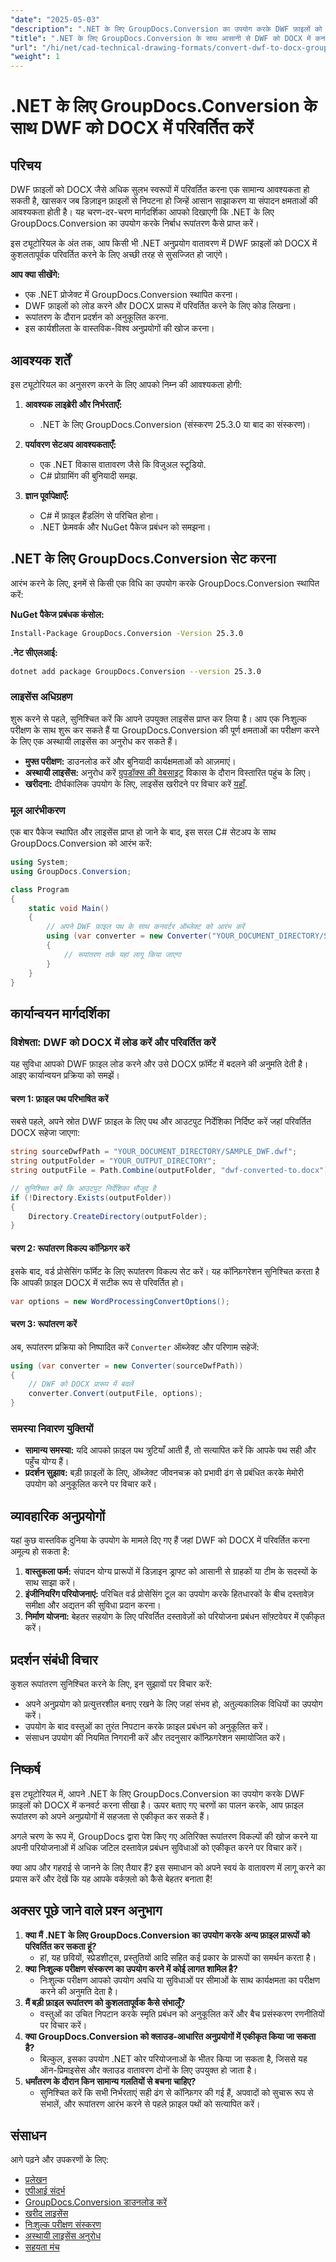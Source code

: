 ```yaml
---
"date": "2025-05-03"
"description": ".NET के लिए GroupDocs.Conversion का उपयोग करके DWF फ़ाइलों को DOCX में कनवर्ट करना सीखें। अपने .NET अनुप्रयोगों में फ़ाइल रूपांतरणों को सरल बनाने के लिए हमारी विस्तृत मार्गदर्शिका का पालन करें।"
"title": ".NET के लिए GroupDocs.Conversion के साथ आसानी से DWF को DOCX में कनवर्ट करें | चरण-दर-चरण मार्गदर्शिका"
"url": "/hi/net/cad-technical-drawing-formats/convert-dwf-to-docx-groupdocs-dotnet/"
"weight": 1
---
```


# .NET के लिए GroupDocs.Conversion के साथ DWF को DOCX में परिवर्तित करें

## परिचय

DWF फ़ाइलों को DOCX जैसे अधिक सुलभ स्वरूपों में परिवर्तित करना एक सामान्य आवश्यकता हो सकती है, खासकर जब डिज़ाइन फ़ाइलों से निपटना हो जिन्हें आसान साझाकरण या संपादन क्षमताओं की आवश्यकता होती है। यह चरण-दर-चरण मार्गदर्शिका आपको दिखाएगी कि .NET के लिए GroupDocs.Conversion का उपयोग करके निर्बाध रूपांतरण कैसे प्राप्त करें।

इस ट्यूटोरियल के अंत तक, आप किसी भी .NET अनुप्रयोग वातावरण में DWF फ़ाइलों को DOCX में कुशलतापूर्वक परिवर्तित करने के लिए अच्छी तरह से सुसज्जित हो जाएंगे।

**आप क्या सीखेंगे:**
- एक .NET प्रोजेक्ट में GroupDocs.Conversion स्थापित करना।
- DWF फ़ाइलों को लोड करने और DOCX प्रारूप में परिवर्तित करने के लिए कोड लिखना।
- रूपांतरण के दौरान प्रदर्शन को अनुकूलित करना.
- इस कार्यशीलता के वास्तविक-विश्व अनुप्रयोगों की खोज करना।

## आवश्यक शर्तें
इस ट्यूटोरियल का अनुसरण करने के लिए आपको निम्न की आवश्यकता होगी:

1. **आवश्यक लाइब्रेरी और निर्भरताएँ:**
   - .NET के लिए GroupDocs.Conversion (संस्करण 25.3.0 या बाद का संस्करण)।

2. **पर्यावरण सेटअप आवश्यकताएँ:**
   - एक .NET विकास वातावरण जैसे कि विजुअल स्टूडियो.
   - C# प्रोग्रामिंग की बुनियादी समझ.

3. **ज्ञान पूर्वापेक्षाएँ:**
   - C# में फ़ाइल हैंडलिंग से परिचित होना।
   - .NET फ्रेमवर्क और NuGet पैकेज प्रबंधन को समझना।

## .NET के लिए GroupDocs.Conversion सेट करना
आरंभ करने के लिए, इनमें से किसी एक विधि का उपयोग करके GroupDocs.Conversion स्थापित करें:

**NuGet पैकेज प्रबंधक कंसोल:**

```bash
Install-Package GroupDocs.Conversion -Version 25.3.0
```

**\.नेट सीएलआई:**

```bash
dotnet add package GroupDocs.Conversion --version 25.3.0
```

### लाइसेंस अधिग्रहण
शुरू करने से पहले, सुनिश्चित करें कि आपने उपयुक्त लाइसेंस प्राप्त कर लिया है। आप एक निःशुल्क परीक्षण के साथ शुरू कर सकते हैं या GroupDocs.Conversion की पूर्ण क्षमताओं का परीक्षण करने के लिए एक अस्थायी लाइसेंस का अनुरोध कर सकते हैं।

- **मुफ्त परीक्षण:** डाउनलोड करें और बुनियादी कार्यक्षमताओं को आज़माएं।
- **अस्थायी लाइसेंस:** अनुरोध करें [ग्रुपडॉक्स की वेबसाइट](https://purchase.groupdocs.com/temporary-license/) विकास के दौरान विस्तारित पहुंच के लिए।
- **खरीदना:** दीर्घकालिक उपयोग के लिए, लाइसेंस खरीदने पर विचार करें [यहाँ](https://purchase.groupdocs.com/buy).

### मूल आरंभीकरण
एक बार पैकेज स्थापित और लाइसेंस प्राप्त हो जाने के बाद, इस सरल C# सेटअप के साथ GroupDocs.Conversion को आरंभ करें:

```csharp
using System;
using GroupDocs.Conversion;

class Program
{
    static void Main()
    {
        // अपने DWF फ़ाइल पथ के साथ कनवर्टर ऑब्जेक्ट को आरंभ करें
        using (var converter = new Converter("YOUR_DOCUMENT_DIRECTORY/SAMPLE_DWF.dwf"))
        {
            // रूपांतरण तर्क यहां लागू किया जाएगा
        }
    }
}
```

## कार्यान्वयन मार्गदर्शिका
### विशेषता: DWF को DOCX में लोड करें और परिवर्तित करें
यह सुविधा आपको DWF फ़ाइल लोड करने और उसे DOCX फ़ॉर्मेट में बदलने की अनुमति देती है। आइए कार्यान्वयन प्रक्रिया को समझें।

#### चरण 1: फ़ाइल पथ परिभाषित करें
सबसे पहले, अपने स्रोत DWF फ़ाइल के लिए पथ और आउटपुट निर्देशिका निर्दिष्ट करें जहां परिवर्तित DOCX सहेजा जाएगा:

```csharp
string sourceDwfPath = "YOUR_DOCUMENT_DIRECTORY/SAMPLE_DWF.dwf";
string outputFolder = "YOUR_OUTPUT_DIRECTORY";
string outputFile = Path.Combine(outputFolder, "dwf-converted-to.docx");

// सुनिश्चित करें कि आउटपुट निर्देशिका मौजूद है
if (!Directory.Exists(outputFolder))
{
    Directory.CreateDirectory(outputFolder);
}
```

#### चरण 2: रूपांतरण विकल्प कॉन्फ़िगर करें
इसके बाद, वर्ड प्रोसेसिंग फॉर्मेट के लिए रूपांतरण विकल्प सेट करें। यह कॉन्फ़िगरेशन सुनिश्चित करता है कि आपकी फ़ाइल DOCX में सटीक रूप से परिवर्तित हो।

```csharp
var options = new WordProcessingConvertOptions();
```

#### चरण 3: रूपांतरण करें
अब, रूपांतरण प्रक्रिया को निष्पादित करें `Converter` ऑब्जेक्ट और परिणाम सहेजें:

```csharp
using (var converter = new Converter(sourceDwfPath))
{
    // DWF को DOCX प्रारूप में बदलें
    converter.Convert(outputFile, options);
}
```

### समस्या निवारण युक्तियों
- **सामान्य समस्या:** यदि आपको फ़ाइल पथ त्रुटियाँ आती हैं, तो सत्यापित करें कि आपके पथ सही और पहुँच योग्य हैं।
- **प्रदर्शन सुझाव:** बड़ी फ़ाइलों के लिए, ऑब्जेक्ट जीवनचक्र को प्रभावी ढंग से प्रबंधित करके मेमोरी उपयोग को अनुकूलित करने पर विचार करें।

## व्यावहारिक अनुप्रयोगों
यहां कुछ वास्तविक दुनिया के उपयोग के मामले दिए गए हैं जहां DWF को DOCX में परिवर्तित करना अमूल्य हो सकता है:
1. **वास्तुकला फर्म:** संपादन योग्य प्रारूपों में डिज़ाइन ड्राफ्ट को आसानी से ग्राहकों या टीम के सदस्यों के साथ साझा करें।
2. **इंजीनियरिंग परियोजनाएं:** परिचित वर्ड प्रोसेसिंग टूल का उपयोग करके हितधारकों के बीच दस्तावेज़ समीक्षा और अद्यतन की सुविधा प्रदान करना।
3. **निर्माण योजना:** बेहतर सहयोग के लिए परिवर्तित दस्तावेज़ों को परियोजना प्रबंधन सॉफ़्टवेयर में एकीकृत करें।

## प्रदर्शन संबंधी विचार
कुशल रूपांतरण सुनिश्चित करने के लिए, इन सुझावों पर विचार करें:
- अपने अनुप्रयोग को प्रत्युत्तरशील बनाए रखने के लिए जहां संभव हो, अतुल्यकालिक विधियों का उपयोग करें।
- उपयोग के बाद वस्तुओं का तुरंत निपटान करके फ़ाइल प्रबंधन को अनुकूलित करें।
- संसाधन उपयोग की नियमित निगरानी करें और तदनुसार कॉन्फ़िगरेशन समायोजित करें।

## निष्कर्ष
इस ट्यूटोरियल में, आपने .NET के लिए GroupDocs.Conversion का उपयोग करके DWF फ़ाइलों को DOCX में कनवर्ट करना सीखा है। ऊपर बताए गए चरणों का पालन करके, आप फ़ाइल रूपांतरण को अपने अनुप्रयोगों में सहजता से एकीकृत कर सकते हैं।

अगले चरण के रूप में, GroupDocs द्वारा पेश किए गए अतिरिक्त रूपांतरण विकल्पों की खोज करने या अपनी परियोजनाओं में अधिक जटिल दस्तावेज़ प्रबंधन सुविधाओं को एकीकृत करने पर विचार करें।

क्या आप और गहराई से जानने के लिए तैयार हैं? इस समाधान को अपने स्वयं के वातावरण में लागू करने का प्रयास करें और देखें कि यह आपके वर्कफ़्लो को कैसे बेहतर बनाता है!

## अक्सर पूछे जाने वाले प्रश्न अनुभाग
1. **क्या मैं .NET के लिए GroupDocs.Conversion का उपयोग करके अन्य फ़ाइल प्रारूपों को परिवर्तित कर सकता हूं?**
   - हां, यह छवियों, स्प्रेडशीट्स, प्रस्तुतियों आदि सहित कई प्रकार के प्रारूपों का समर्थन करता है।
2. **क्या निःशुल्क परीक्षण संस्करण का उपयोग करने में कोई लागत शामिल है?**
   - निःशुल्क परीक्षण आपको उपयोग अवधि या सुविधाओं पर सीमाओं के साथ कार्यक्षमता का परीक्षण करने की अनुमति देता है।
3. **मैं बड़ी फ़ाइल रूपांतरण को कुशलतापूर्वक कैसे संभालूँ?**
   - वस्तुओं का उचित निपटान करके स्मृति प्रबंधन को अनुकूलित करें और बैच प्रसंस्करण रणनीतियों पर विचार करें।
4. **क्या GroupDocs.Conversion को क्लाउड-आधारित अनुप्रयोगों में एकीकृत किया जा सकता है?**
   - बिल्कुल, इसका उपयोग .NET कोर परियोजनाओं के भीतर किया जा सकता है, जिससे यह ऑन-प्रिमाइसेस और क्लाउड वातावरण दोनों के लिए उपयुक्त हो जाता है।
5. **धर्मांतरण के दौरान किन सामान्य गलतियों से बचना चाहिए?**
   - सुनिश्चित करें कि सभी निर्भरताएं सही ढंग से कॉन्फ़िगर की गई हैं, अपवादों को सुचारू रूप से संभालें, और रूपांतरण आरंभ करने से पहले फ़ाइल पथों को सत्यापित करें।

## संसाधन
आगे पढ़ने और उपकरणों के लिए:
- [प्रलेखन](https://docs.groupdocs.com/conversion/net/)
- [एपीआई संदर्भ](https://reference.groupdocs.com/conversion/net/)
- [GroupDocs.Conversion डाउनलोड करें](https://releases.groupdocs.com/conversion/net/)
- [खरीद लाइसेंस](https://purchase.groupdocs.com/buy)
- [निःशुल्क परीक्षण संस्करण](https://releases.groupdocs.com/conversion/net/)
- [अस्थायी लाइसेंस अनुरोध](https://purchase.groupdocs.com/temporary-license/)
- [सहयता मंच](https://forum.groupdocs.com/c/conversion/10)